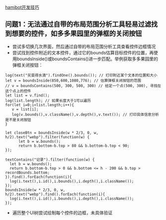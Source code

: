 [hamibot开发技巧](https://github.com/cloudswave/blog/issues/36)

## 问题1：无法通过自带的布局范围分析工具轻易过滤找到想要的控件，如多多果园里的弹框的关闭按钮
- 尝试多切换几次界面，然后通过自带的布局范围分析工具查看控件边框情况
- 尝试找到控件附近的文本控件，通过它的bounds估算目标控件的位置，再使用boundsInside()或boundsContains()进一步匹配。举例获取多多果园里的弹框关闭按钮：
```
log(text("买菜得水滴").findOne().bounds()); // 打印附近某个文本的位置和大小
let v = boundsInside(850,600,1080,776); // 估算弹框关闭按钮的范围
// v = boundsContains(500, 300, 500, 300) // 给定一个点(500, 300), 寻找在这个点上的控件
let list = v.find();
log(list.length); // 如果长度大于1可以遍历
for(let i=0;i<list.length;i++){
   v = list[i];
   log(v.bounds(),v.className(),v.depth(),v.text()); // 打印具体信息分析是不是关闭按钮
}

let closeBtn = boundsInside(w * 2/3, 0, w, h/2).text("webp").filter(function(w) {
      let b = w.bounds();
      return b.bottom-b.top > 80 && b.bottom-b.top < 90;
});

textContains("记录").filter(function(w) {
  let b = w.bounds();
  return b.bottom-b.top > 0 && b.bottom <= h - 200 && b.top > recordBounds.bottom;
}).find().forEach(function(i){
  log(i.text(),i.id(),i.bounds(),i.depth(),i.className());
});
boundsInside(w * 2/3, 0, w, h/2).text("webp").find().forEach(function(i){
  log(i.text(),i.id(),i.bounds(),i.depth(),i.className());
});

```
- 遍历整个UI树尝试绘制每个控件的边框，未具体验证
